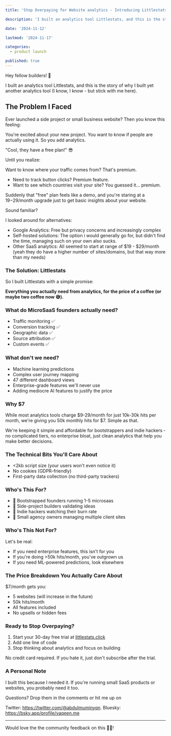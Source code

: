 ```yaml
---
title: 'Stop Overpaying for Website analytics - Introducing Littlestats'

description: 'I built an analytics tool Littlestats, and this is the story of why I built yet another analytics tool (I know, I know - but stick with me here).'

date: '2024-11-12'

lastmod: '2024-11-17'

categories:
  - product launch

published: true
---
```


Hey fellow builders! 👋

I built an analytics tool Littlestats, and this is the story of why I built yet another analytics tool (I know, I know - but stick with me here).

## The Problem I Faced

Ever launched a side project or small business website? Then you know this feeling:

You're excited about your new project. You want to know if people are actually using it. So you add analytics.

"Cool, they have a free plan!" 😎

Until you realize:

Want to know where your traffic comes from? That's premium.

- Need to track button clicks? Premium feature.
- Want to see which countries visit your site? You guessed it... premium.

Suddenly that "free" plan feels like a demo, and you're staring at a $19-$29/month upgrade just to get basic insights about your website.

Sound familiar?

I looked around for alternatives:

- Google Analytics: Free but privacy concerns and increasingly complex
- Self-hosted solutions: The option i would generally go for, but didn't find the time, managing such on your own also sucks.
- Other SaaS analytics: All seemed to start at range of $19 - $29/month (yeah they do have a higher number of sites/domains, but that way more than my needs)

### The Solution: Littlestats

So I built Littlestats with a simple promise:

**Everything you actually need from analytics, for the price of a coffee (or maybe two coffee now 😅).**

### What do MicroSaaS founders actually need?

- Traffic monitoring ✅
- Conversion tracking ✅
- Geographic data ✅
- Source attribution ✅
- Custom events ✅

### What don't we need?

- Machine learning predictions
- Complex user journey mapping
- 47 different dashboard views
- Enterprise-grade features we'll never use
- Adding mediocre AI features to justify the price

### Why $7

While most analytics tools charge $9-29/month for just 10k-30k hits per month, we're giving you 50k monthly hits for $7. Simple as that.

We're keeping it simple and affordable for bootstrappers and indie hackers - no complicated tiers, no enterprise bloat, just clean analytics that help you make better decisions.

### The Technical Bits You'll Care About

- <2kb script size (your users won't even notice it)
- No cookies (GDPR-friendly)
- First-party data collection (no third-party trackers)

### Who's This For?

- 🎯 Bootstrapped founders running 1-5 microsaas
- 🎯 Side-project builders validating ideas
- 🎯 Indie hackers watching their burn rate
- 🎯 Small agency owners managing multiple client sites

### Who's This Not For?

Let's be real:

- If you need enterprise features, this isn't for you
- If you're doing >50k hits/month, you've outgrown us
- If you need ML-powered predictions, look elsewhere

### The Price Breakdown You Actually Care About

$7/month gets you:

- 5 websites (will increase in the future)
- 50k hits/month
- All features included
- No upsells or hidden fees

### Ready to Stop Overpaying?

1. Start your 30-day free trial at [littlestats.click](https://littlestats.click)
2. Add one line of code
3. Stop thinking about analytics and focus on building

No credit card required. If you hate it, just don't subscribe after the trial.

### A Personal Note

I built this because I needed it. If you're running small SaaS products or websites, you probably need it too.

Questions? Drop them in the comments or hit me up on

Twitter: https://twitter.com/@abdulmuminyqn.
Bluesky: https://bsky.app/profile/yaqeen.me

---

Would love the the community feedback on this 🫶🏾!
